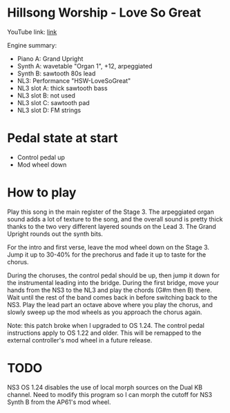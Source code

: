 # Hillsong Worship - Love So Great

YouTube link: [link](https://www.youtube.com/watch?v=59-PQeL8E08)

Engine summary:

* Piano A: Grand Upright
* Synth A: wavetable "Organ 1", +12, arpeggiated
* Synth B: sawtooth 80s lead
* NL3: Performance "HSW-LoveSoGreat"
* NL3 slot A: thick sawtooth bass
* NL3 slot B: not used
* NL3 slot C: sawtooth pad
* NL3 slot D: FM strings

# Pedal state at start

* Control pedal up
* Mod wheel down

# How to play

Play this song in the main register of the Stage 3. The arpeggiated organ sound adds a lot of texture to the song, and the overall sound is pretty thick thanks to the two very different layered sounds on the Lead 3. The Grand Upright rounds out the synth bits.

For the intro and first verse, leave the mod wheel down on the Stage 3. Jump it up to 30-40% for the prechorus and fade it up to taste for the chorus.

During the choruses, the control pedal should be up, then jump it down for the instrumental leading into the bridge. During the first bridge, move your hands from the NS3 to the NL3 and play the chords (G#m then B) there. Wait until the rest of the band comes back in before switching back to the NS3. Play the lead part an octave above where you play the chorus, and slowly sweep up the mod wheels as you approach the chorus again.

Note: this patch broke when I upgraded to OS 1.24. The control pedal instructions apply to OS 1.22 and older. This will be remapped to the external controller's mod wheel in a future release.

# TODO

NS3 OS 1.24 disables the use of local morph sources on the Dual KB channel. Need to modify this program so I can morph the cutoff for NS3 Synth B from the AP61's mod wheel.
